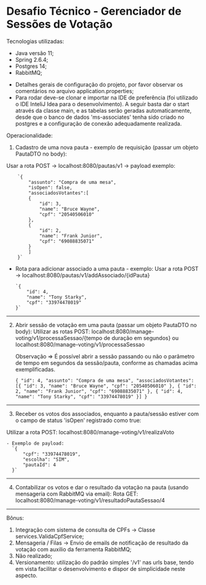 # Desafio Técnico - Gerenciador de Sessões de Votação

Tecnologias utilizadas:
- Java versão 11;
- Spring 2.6.4;
- Postgres 14;
- RabbitMQ;

* Detalhes gerais de configuração do projeto, por favor observar os comentários no arquivo application.properties;
* Para rodar deve-se clonar e importar na IDE de preferência (foi utilizado o IDE InteliJ Idea para o desenvolvimento). A seguir basta dar o start através da classe main, e as tabelas serão geradas automaticamente, desde que o banco de dados 'ms-associates' tenha sido criado no postgres e a configuração de conexão adequadamente realizada.

Operacionalidade:

1) Cadastro de uma nova pauta - exemplo de requisição (passar um objeto PautaDTO no body):

Usar a rota POST -> localhost:8080/pautas/v1 -> payload exemplo:

        `{
            "assunto": "Compra de uma mesa",
            "isOpen": false,
            "associadosVotantes":[
            {
                "id": 3,
                "name": "Bruce Wayne",
                "cpf": "20540506010"
            },
            {
                "id": 2,
                "name": "Frank Junior",
                "cpf": "69088835071"
            }
            ]
        }`

- Rota para adicionar associado a uma pauta - exemplo:
  Usar a rota POST -> localhost:8080/pautas/v1/addAssociado/{idPauta}

      `{
          "id": 4,
          "name": "Tony Starky",
          "cpf": "33974478019"
      }`
---------------------------------------------------------------------------------------------

2) Abrir sessão de votação em uma pauta (passar um objeto PautaDTO no body):
  Utilizar as rotas POST: localhost:8080/manage-voting/v1/processaSessao/{tempo de duração em segundos} ou localhost:8080/manage-voting/v1/processaSessao 
    
    Observação => É possível abrir a sessão passando ou não o parâmetro de tempo em segundos da sessão/pauta, conforme as chamadas acima exemplificadas.

      `{
          "id": 4,
          "assunto": "Compra de uma mesa",
          "associadosVotantes": 
          [{
              "id": 3,
              "name": "Bruce Wayne",
              "cpf": "20540506010"
          },
          {
              "id": 2,
              "name": "Frank Junior",
              "cpf": "69088835071"
          },
          {
              "id": 4,
              "name": "Tony Starky",
              "cpf": "33974478019"
          }]
      }`

------------------------------------------------------------------------------------------------------------------------
3) Receber os votos dos associados, enquanto a pauta/sessão estiver com o campo de status 'isOpen' registrado como true:

  Utilizar a rota POST: localhost:8080/manage-voting/v1/realizaVoto
  
    - Exemplo de payload:
      `{
          "cpf": "33974478019",
          "escolha": "SIM",
          "pautaId": 4
      }`
------------------------------------------------------------------------------------------------------------------------
4) Contabilizar os votos e dar o resultado da votação na pauta (usando mensageria com RabbitMQ via email):
  Rota GET: localhost:8080/manage-voting/v1/resultadoPautaSessao/4
------------------------------------------------------------------------------------------------------------------------
Bônus:

1) Integração com sistema de consulta de CPFs -> Classe services.ValidaCpfService;
2) Mensageria / Filas -> Envio de emails de notificação de resultado da votação com auxilio da ferramenta RabbitMQ;
3) Não realizado;
4) Versionamento: utilização do padrão simples '/v1' nas urls base, tendo em vista facilitar o desenvolvimento e dispor de simplicidade neste aspecto.
